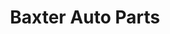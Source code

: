 ---
title: "Baxter Auto Parts"
url: /portland/baxter-auto-parts-northeast-sandy-boulevard/
shop: Autohaus
---